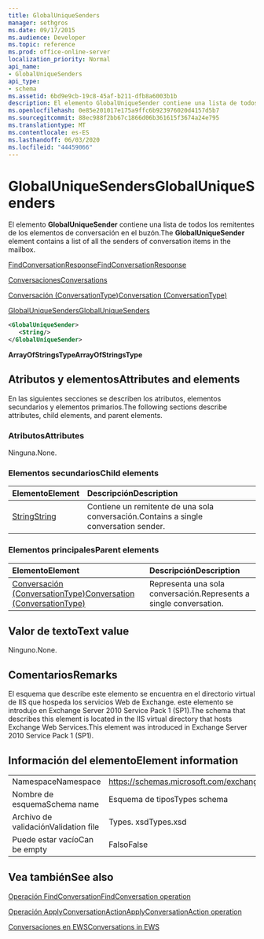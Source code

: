 ```yaml
---
title: GlobalUniqueSenders
manager: sethgros
ms.date: 09/17/2015
ms.audience: Developer
ms.topic: reference
ms.prod: office-online-server
localization_priority: Normal
api_name:
- GlobalUniqueSenders
api_type:
- schema
ms.assetid: 6bd9e9cb-19c8-45af-b211-dfb8a6003b1b
description: El elemento GlobalUniqueSender contiene una lista de todos los remitentes de los elementos de conversación en el buzón.
ms.openlocfilehash: 0e85e201017e175a9ffc6b923976020d4157d5b7
ms.sourcegitcommit: 88ec988f2bb67c1866d06b361615f3674a24e795
ms.translationtype: MT
ms.contentlocale: es-ES
ms.lasthandoff: 06/03/2020
ms.locfileid: "44459066"
---
```

# <a name="globaluniquesenders"></a><span data-ttu-id="6b91b-103">GlobalUniqueSenders</span><span class="sxs-lookup"><span data-stu-id="6b91b-103">GlobalUniqueSenders</span></span>

<span data-ttu-id="6b91b-104">El elemento **GlobalUniqueSender** contiene una lista de todos los remitentes de los elementos de conversación en el buzón.</span><span class="sxs-lookup"><span data-stu-id="6b91b-104">The **GlobalUniqueSender** element contains a list of all the senders of conversation items in the mailbox.</span></span> 
  
[<span data-ttu-id="6b91b-105">FindConversationResponse</span><span class="sxs-lookup"><span data-stu-id="6b91b-105">FindConversationResponse</span></span>](findconversationresponse.md)
  
[<span data-ttu-id="6b91b-106">Conversaciones</span><span class="sxs-lookup"><span data-stu-id="6b91b-106">Conversations</span></span>](conversations-ex15websvcsotherref.md)
  
[<span data-ttu-id="6b91b-107">Conversación (ConversationType)</span><span class="sxs-lookup"><span data-stu-id="6b91b-107">Conversation (ConversationType)</span></span>](conversation-conversationtype.md)
  
[<span data-ttu-id="6b91b-108">GlobalUniqueSenders</span><span class="sxs-lookup"><span data-stu-id="6b91b-108">GlobalUniqueSenders</span></span>](globaluniquesenders.md)
  
```XML
<GlobalUniqueSender>
   <String/>
</GlobalUniqueSender>
```

 <span data-ttu-id="6b91b-109">**ArrayOfStringsType**</span><span class="sxs-lookup"><span data-stu-id="6b91b-109">**ArrayOfStringsType**</span></span>
## <a name="attributes-and-elements"></a><span data-ttu-id="6b91b-110">Atributos y elementos</span><span class="sxs-lookup"><span data-stu-id="6b91b-110">Attributes and elements</span></span>

<span data-ttu-id="6b91b-111">En las siguientes secciones se describen los atributos, elementos secundarios y elementos primarios.</span><span class="sxs-lookup"><span data-stu-id="6b91b-111">The following sections describe attributes, child elements, and parent elements.</span></span>
  
### <a name="attributes"></a><span data-ttu-id="6b91b-112">Atributos</span><span class="sxs-lookup"><span data-stu-id="6b91b-112">Attributes</span></span>

<span data-ttu-id="6b91b-113">Ninguna.</span><span class="sxs-lookup"><span data-stu-id="6b91b-113">None.</span></span>
  
### <a name="child-elements"></a><span data-ttu-id="6b91b-114">Elementos secundarios</span><span class="sxs-lookup"><span data-stu-id="6b91b-114">Child elements</span></span>

|<span data-ttu-id="6b91b-115">**Elemento**</span><span class="sxs-lookup"><span data-stu-id="6b91b-115">**Element**</span></span>|<span data-ttu-id="6b91b-116">**Descripción**</span><span class="sxs-lookup"><span data-stu-id="6b91b-116">**Description**</span></span>|
|:-----|:-----|
|[<span data-ttu-id="6b91b-117">String</span><span class="sxs-lookup"><span data-stu-id="6b91b-117">String</span></span>](string.md) <br/> |<span data-ttu-id="6b91b-118">Contiene un remitente de una sola conversación.</span><span class="sxs-lookup"><span data-stu-id="6b91b-118">Contains a single conversation sender.</span></span>  <br/> |
   
### <a name="parent-elements"></a><span data-ttu-id="6b91b-119">Elementos principales</span><span class="sxs-lookup"><span data-stu-id="6b91b-119">Parent elements</span></span>

|<span data-ttu-id="6b91b-120">**Elemento**</span><span class="sxs-lookup"><span data-stu-id="6b91b-120">**Element**</span></span>|<span data-ttu-id="6b91b-121">**Descripción**</span><span class="sxs-lookup"><span data-stu-id="6b91b-121">**Description**</span></span>|
|:-----|:-----|
|[<span data-ttu-id="6b91b-122">Conversación (ConversationType)</span><span class="sxs-lookup"><span data-stu-id="6b91b-122">Conversation (ConversationType)</span></span>](conversation-conversationtype.md) <br/> |<span data-ttu-id="6b91b-123">Representa una sola conversación.</span><span class="sxs-lookup"><span data-stu-id="6b91b-123">Represents a single conversation.</span></span>  <br/> |
   
## <a name="text-value"></a><span data-ttu-id="6b91b-124">Valor de texto</span><span class="sxs-lookup"><span data-stu-id="6b91b-124">Text value</span></span>

<span data-ttu-id="6b91b-125">Ninguno.</span><span class="sxs-lookup"><span data-stu-id="6b91b-125">None.</span></span>
  
## <a name="remarks"></a><span data-ttu-id="6b91b-126">Comentarios</span><span class="sxs-lookup"><span data-stu-id="6b91b-126">Remarks</span></span>

<span data-ttu-id="6b91b-127">El esquema que describe este elemento se encuentra en el directorio virtual de IIS que hospeda los servicios Web de Exchange. este elemento se introdujo en Exchange Server 2010 Service Pack 1 (SP1).</span><span class="sxs-lookup"><span data-stu-id="6b91b-127">The schema that describes this element is located in the IIS virtual directory that hosts Exchange Web Services.This element was introduced in Exchange Server 2010 Service Pack 1 (SP1).</span></span>
  
## <a name="element-information"></a><span data-ttu-id="6b91b-128">Información del elemento</span><span class="sxs-lookup"><span data-stu-id="6b91b-128">Element information</span></span>

|||
|:-----|:-----|
|<span data-ttu-id="6b91b-129">Namespace</span><span class="sxs-lookup"><span data-stu-id="6b91b-129">Namespace</span></span>  <br/> |https://schemas.microsoft.com/exchange/services/2006/types  <br/> |
|<span data-ttu-id="6b91b-130">Nombre de esquema</span><span class="sxs-lookup"><span data-stu-id="6b91b-130">Schema name</span></span>  <br/> |<span data-ttu-id="6b91b-131">Esquema de tipos</span><span class="sxs-lookup"><span data-stu-id="6b91b-131">Types schema</span></span>  <br/> |
|<span data-ttu-id="6b91b-132">Archivo de validación</span><span class="sxs-lookup"><span data-stu-id="6b91b-132">Validation file</span></span>  <br/> |<span data-ttu-id="6b91b-133">Types. xsd</span><span class="sxs-lookup"><span data-stu-id="6b91b-133">Types.xsd</span></span>  <br/> |
|<span data-ttu-id="6b91b-134">Puede estar vacío</span><span class="sxs-lookup"><span data-stu-id="6b91b-134">Can be empty</span></span>  <br/> |<span data-ttu-id="6b91b-135">Falso</span><span class="sxs-lookup"><span data-stu-id="6b91b-135">False</span></span>  <br/> |
   
## <a name="see-also"></a><span data-ttu-id="6b91b-136">Vea también</span><span class="sxs-lookup"><span data-stu-id="6b91b-136">See also</span></span>



[<span data-ttu-id="6b91b-137">Operación FindConversation</span><span class="sxs-lookup"><span data-stu-id="6b91b-137">FindConversation operation</span></span>](findconversation-operation.md)
  
[<span data-ttu-id="6b91b-138">Operación ApplyConversationAction</span><span class="sxs-lookup"><span data-stu-id="6b91b-138">ApplyConversationAction operation</span></span>](applyconversationaction-operation.md)


[<span data-ttu-id="6b91b-139">Conversaciones en EWS</span><span class="sxs-lookup"><span data-stu-id="6b91b-139">Conversations in EWS</span></span>](https://msdn.microsoft.com/library/91e64629-db6c-4c94-9dcb-d386232e8467%28Office.15%29.aspx)

